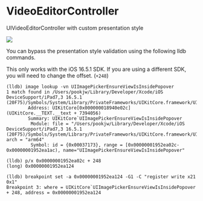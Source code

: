 # VideoEditorController

UIVideoEditorController with custom presentation style

![](0.png)

You can bypass the presentation style validation using the following lldb commands.

This only works with the iOS 16.5.1 SDK. If you are using a different SDK, you will need to change the offset. (`+248`)

```
(lldb) image lookup -vn UIImagePickerEnsureViewIsInsidePopover
1 match found in /Users/pookjw/Library/Developer/Xcode/iOS DeviceSupport/iPad7,3 16.5.1 (20F75)/Symbols/System/Library/PrivateFrameworks/UIKitCore.framework/UIKitCore:
        Address: UIKitCore[0x000000018940e02c] (UIKitCore.__TEXT.__text + 7394056)
        Summary: UIKitCore`UIImagePickerEnsureViewIsInsidePopover
         Module: file = "/Users/pookjw/Library/Developer/Xcode/iOS DeviceSupport/iPad7,3 16.5.1 (20F75)/Symbols/System/Library/PrivateFrameworks/UIKitCore.framework/UIKitCore", arch = "arm64"
         Symbol: id = {0x00037173}, range = [0x00000001952ea02c-0x00000001952ea1ac), name="UIImagePickerEnsureViewIsInsidePopover"

(lldb) p/x 0x00000001952ea02c + 248 
(long) 0x00000001952ea124

(lldb) breakpoint set -a 0x00000001952ea124 -G1 -C "register write x21 0x1"
Breakpoint 3: where = UIKitCore`UIImagePickerEnsureViewIsInsidePopover + 248, address = 0x00000001952ea124
```
